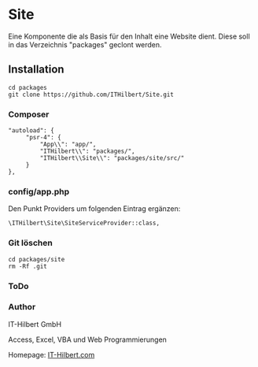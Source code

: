 # Site

Eine Komponente die als Basis für den Inhalt eine Website dient.
Diese soll in das Verzeichnis "packages" geclont werden.


## Installation
```
cd packages
git clone https://github.com/ITHilbert/Site.git
```

### Composer
```
"autoload": {
     "psr-4": {
         "App\\": "app/",
         "ITHilbert\\": "packages/",
         "ITHilbert\\Site\\": "packages/site/src/"
     }
},
```

### config/app.php
Den Punkt Providers um folgenden Eintrag ergänzen:
```
\ITHilbert\Site\SiteServiceProvider::class,
```

### Git löschen
```
cd packages/site
rm -Rf .git
```

### ToDo


### Author
IT-Hilbert GmbH

Access, Excel, VBA und Web Programmierungen

Homepage: [IT-Hilbert.com](https://www.IT-Hilbert.com) 